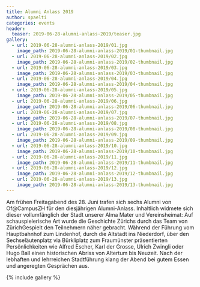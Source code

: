 ```yaml
---
title: Alumni Anlass 2019
author: spaelti
categories: events
header:
  teaser: 2019-06-28-alumni-anlass-2019/teaser.jpg
gallery:
  - url: 2019-06-28-alumni-anlass-2019/01.jpg
    image_path: 2019-06-28-alumni-anlass-2019/01-thumbnail.jpg
  - url: 2019-06-28-alumni-anlass-2019/02.jpg
    image_path: 2019-06-28-alumni-anlass-2019/02-thumbnail.jpg
  - url: 2019-06-28-alumni-anlass-2019/03.jpg
    image_path: 2019-06-28-alumni-anlass-2019/03-thumbnail.jpg
  - url: 2019-06-28-alumni-anlass-2019/04.jpg
    image_path: 2019-06-28-alumni-anlass-2019/04-thumbnail.jpg
  - url: 2019-06-28-alumni-anlass-2019/05.jpg
    image_path: 2019-06-28-alumni-anlass-2019/05-thumbnail.jpg
  - url: 2019-06-28-alumni-anlass-2019/06.jpg
    image_path: 2019-06-28-alumni-anlass-2019/06-thumbnail.jpg
  - url: 2019-06-28-alumni-anlass-2019/07.jpg
    image_path: 2019-06-28-alumni-anlass-2019/07-thumbnail.jpg
  - url: 2019-06-28-alumni-anlass-2019/08.jpg
    image_path: 2019-06-28-alumni-anlass-2019/08-thumbnail.jpg
  - url: 2019-06-28-alumni-anlass-2019/09.jpg
    image_path: 2019-06-28-alumni-anlass-2019/09-thumbnail.jpg
  - url: 2019-06-28-alumni-anlass-2019/10.jpg
    image_path: 2019-06-28-alumni-anlass-2019/10-thumbnail.jpg
  - url: 2019-06-28-alumni-anlass-2019/11.jpg
    image_path: 2019-06-28-alumni-anlass-2019/11-thumbnail.jpg
  - url: 2019-06-28-alumni-anlass-2019/12.jpg
    image_path: 2019-06-28-alumni-anlass-2019/12-thumbnail.jpg
  - url: 2019-06-28-alumni-anlass-2019/13.jpg
    image_path: 2019-06-28-alumni-anlass-2019/13-thumbnail.jpg
---
```


Am frühen Freitagabend des 28. Juni trafen sich sechs Alumni von Of@CampusZH für den diesjährigen Alumni-Anlass. Inhaltlich widmete sich dieser vollumfänglich der Stadt unserer Alma Mater und Vereinsheimat: Auf schauspielerische Art wurde die Geschichte Zürichs durch das Team von ZürichGespielt den Teilnehmern näher gebracht. Während der Führung vom Hauptbahnhof zum Lindenhof, durch die Altstadt ins Niederdorf, über den Sechseläutenplatz via Bürkliplatz zum Fraumünster präsentierten Persönlichkeiten wie Alfred Escher, Karl der Grosse, Ulrich Zwingli oder Hugo Ball einen historischen Abriss von Altertum bis Neuzeit. Nach der lebhaften und lehrreichen Stadtführung klang der Abend bei gutem Essen und angeregten Gesprächen aus.

{% include gallery %}
